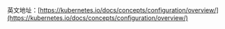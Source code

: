 英文地址：[https://kubernetes.io/docs/concepts/configuration/overview/](https://kubernetes.io/docs/concepts/configuration/overview/)

